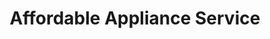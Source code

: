 ---
title: "Affordable Appliance Service"
url: /pottsville/affordable-appliance-service/
shop: appliance
---